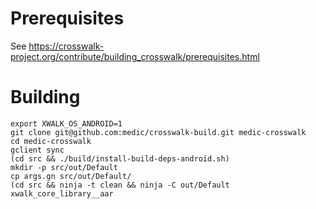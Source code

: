 # Prerequisites

See https://crosswalk-project.org/contribute/building_crosswalk/prerequisites.html

# Building

	export XWALK_OS_ANDROID=1
	git clone git@github.com:medic/crosswalk-build.git medic-crosswalk
	cd medic-crosswalk
	gclient sync
	(cd src && ./build/install-build-deps-android.sh)
	mkdir -p src/out/Default
	cp args.gn src/out/Default/
	(cd src && ninja -t clean && ninja -C out/Default xwalk_core_library__aar
